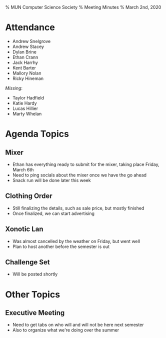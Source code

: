% MUN Computer Science Society
% Meeting Minutes
% March 2nd, 2020

# Attendance

* Andrew Snelgrove
* Andrew Stacey
* Dylan Brine
* Ethan Crann
* Jack Harrhy
* Kent Barter
* Mallory Nolan
* Ricky Hineman

_Missing_:

* Taylor Hadfield
* Katie Hardy
* Lucas Hillier
* Marty Whelan


# Agenda Topics

## Mixer
- Ethan has everything ready to submit for the mixer, taking place Friday, March 6th
- Need to ping socials about the mixer once we have the go ahead
- Snack run will be done later this week

## Clothing Order
- Still finalizing the details, such as sale price, but mostly finished
- Once finalized, we can start advertising

## Xonotic Lan
- Was almost cancelled by the weather on Friday, but went well
- Plan to host another before the semester is out

## Challenge Set
- Will be posted shortly

# Other Topics

## Executive Meeting
- Need to get tabs on who will and will not be here next semester
- Also to organize what we're doing over the summer